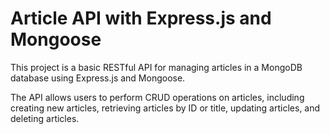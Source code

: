 # Article API with Express.js and Mongoose

This project is a basic RESTful API for managing articles in a MongoDB database using Express.js and Mongoose.

The API allows users to perform CRUD operations on articles, including creating new articles, retrieving articles by ID or title, updating articles, and deleting articles.